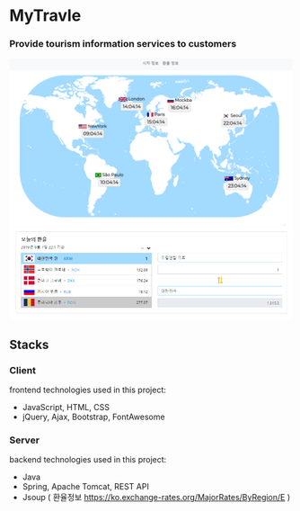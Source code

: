 # MyTravle 
### Provide tourism information services to customers    
![Alt text](/tra3.PNG "Optional title")  
![Alt text](/tra4.PNG "Optional title")
## Stacks
### Client 
frontend technologies used in this project:

* JavaScript, HTML, CSS
* jQuery, Ajax, Bootstrap, FontAwesome

### Server 
backend technologies used in this project:

* Java
* Spring, Apache Tomcat, REST API
* Jsoup ( 환율정보 <https://ko.exchange-rates.org/MajorRates/ByRegion/E> )
